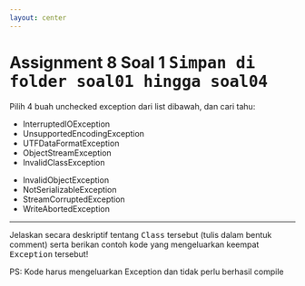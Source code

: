 ```yaml
---
layout: center
---
```


# Assignment 8 Soal 1 <kbd>Simpan di folder <span class='text-yellow'>soal01</span> hingga <span class='text-yellow'>soal04</span></kbd>

<div class='center row'>

Pilih 4 buah unchecked exception dari list dibawah, dan cari tahu:

<div class="grid grid-cols-2 gap-y-10 gap-x-16 mb-4">
<div>

- InterruptedIOException
- UnsupportedEncodingException
- UTFDataFormatException
- ObjectStreamException
- InvalidClassException

</div>
<div>

- InvalidObjectException
- NotSerializableException
- StreamCorruptedException
- WriteAbortedException

</div>

</div>

<hr>

Jelaskan secara deskriptif tentang <kbd>Class</kbd> tersebut (tulis dalam bentuk comment) serta berikan contoh kode yang mengeluarkan keempat <kbd>Exception</kbd> tersebut!

<span class='text-xs'>PS: Kode harus mengeluarkan Exception dan tidak perlu berhasil compile</span>

</div>
